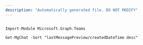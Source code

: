 ```yaml
---
description: "Automatically generated file. DO NOT MODIFY"
---
```


```powershellv1

Import-Module Microsoft.Graph.Teams

Get-MgChat -Sort "lastMessagePreview/createdDateTime desc" 

```